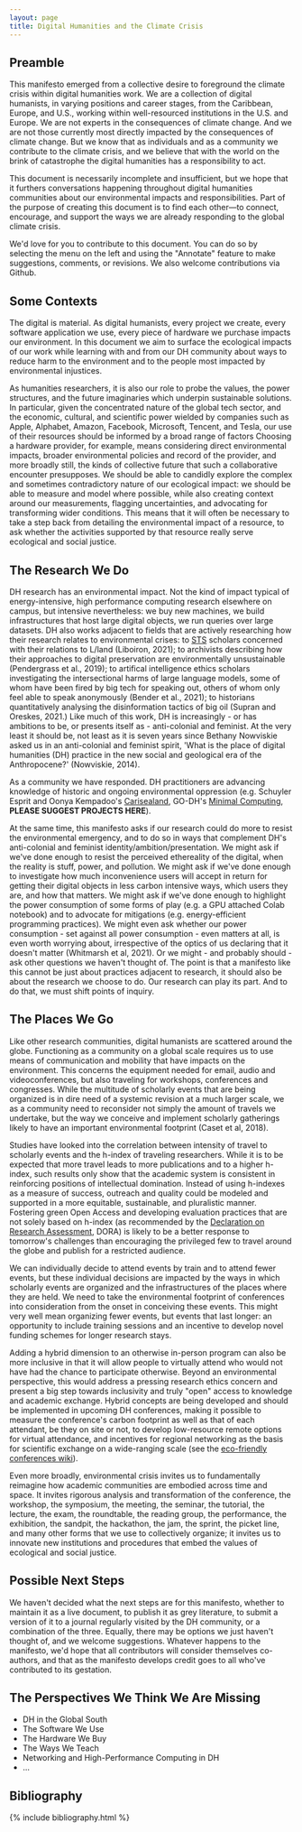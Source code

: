 ```yaml
---
layout: page
title: Digital Humanities and the Climate Crisis
---
```


## Preamble
    
This manifesto emerged from a collective desire to foreground the climate crisis within digital humanities work.
We are a collection of digital humanists, in varying positions and career stages, from the Caribbean, Europe, and U.S., working within well-resourced institutions in the U.S. and Europe.
We are not experts in the consequences of climate change. And we are not those currently most directly impacted by the consequences of climate change.
But we know that as individuals and as a community we contribute to the climate crisis, and we believe that with the world on the brink of catastrophe the digital humanities has a responsibility to act. 

This document is necessarily incomplete and insufficient, but we hope that it furthers conversations happening throughout digital humanities communities about our environmental impacts and responsibilities.
Part of the purpose of creating this document is to find each other—to connect, encourage, and support the ways we are already responding to the global climate crisis. 

We'd love for you to contribute to this document.
You can do so by selecting the menu on the left and using the "Annotate" feature to make suggestions, comments, or revisions.
We also welcome contributions via Github. 
    
## Some Contexts

The digital is material.
As digital humanists, every project we create, every software application we use, every piece of hardware we purchase impacts our environment.
In this document we aim to surface the ecological impacts of our work while learning with and from our DH community about ways to reduce harm to the environment and to the people most impacted by environmental injustices.

As humanities researchers, it is also our role to probe the values, the power structures, and the future imaginaries which underpin sustainable solutions.
In particular, given the concentrated nature of the global tech sector, and the economic, cultural, and scientific power wielded by companies such as Apple, Alphabet, Amazon, Facebook, Microsoft, Tencent, and Tesla, our use of their resources should be informed by a broad range of factors
Choosing a hardware provider, for example, means considering direct environmental impacts, broader environmental policies and record of the provider, and more broadly still, the kinds of collective future that such a collaborative encounter presupposes.
We should be able to candidly explore the complex and sometimes contradictory nature of our ecological impact: we should be able to measure and model where possible, while also creating context around our measurements, flagging uncertainties, and advocating for transforming wider conditions.
This means that it will often be necessary to take a step back from detailing the environmental impact of a resource, to ask whether the activities supported by that resource really serve ecological and social justice.

## The Research We Do

DH research has an environmental impact.
Not the kind of impact typical of energy-intensive, high performance computing research elsewhere on campus, but intensive nevertheless: we buy new machines, we build infrastructures that host large digital objects, we run queries over large datasets.
DH also works adjacent to fields that are actively researching how their research relates to environmental crises:
to [STS](https://en.wikipedia.org/wiki/Science_and_technology_studies) scholars concerned with their relations to L/land (Liboiron, 2021); to archivists describing how their approaches to digital preservation are environmentally unsustainable (Pendergrass et al., 2019);
to artifical intelligence ethics scholars investigating the intersectional harms of large language models, some of whom have been fired by big tech for speaking out, others of whom only feel able to speak anonymously (Bender et al., 2021);
to historians quantitatively analysing the disinformation tactics of big oil (Supran and Oreskes, 2021.)
Like much of this work, DH is increasingly - or has ambitions to be, or presents itself as - anti-colonial and feminist.
At the very least it should be, not least as it is seven years since Bethany Nowviskie asked us in an anti-colonial and feminist spirit, 'What is the place of digital humanities (DH) practice in the new social and geological era of the Anthropocene?' (Nowviskie, 2014).

As a community we have responded.
DH practitioners are advancing knowledge of historic and ongoing environmental oppression (e.g. Schuyler Esprit and Oonya Kempadoo's [Carisealand](https://carisealand.org/), GO-DH's [Minimal Computing](https://go-dh.github.io/mincomp/), **PLEASE SUGGEST PROJECTS HERE**).  

At the same time, this manifesto asks if our research could do more to resist the environmental emergency, and to do so in ways that complement DH's anti-colonial and feminist identity/ambition/presentation.
We might ask if we've done enough to resist the perceived ethereality of the digital, when the reality is stuff, power, and pollution.
We might ask if we've done enough to investigate how much inconvenience users will accept in return for getting their digital objects in less carbon intensive ways, which users they are, and how that matters.
We might ask if we've done enough to highlight the power consumption of some forms of play (e.g. a GPU attached Colab notebook) and to advocate for mitigations (e.g. energy-efficient programming practices).
We might even ask whether our power consumption - set against all power consumption - even matters at all, is even worth worrying about, irrespective of the optics of us declaring that it doesn't matter (Whitmarsh et al, 2021).
Or we might - and probably should - ask other questions we haven't thought of.
The point is that a manifesto like this cannot be just about practices adjacent to research, it should also be about the research we choose to do.
Our research can play its part.
And to do that, we must shift points of inquiry.

## The Places We Go

Like other research communities, digital humanists are scattered around the globe.
Functioning as a community on a global scale requires us to use means of communication and mobility that have impacts on the environment.
This concerns the equipment needed for email, audio and videoconferences, but also traveling for workshops, conferences and congresses.
While the multitude of scholarly events that are being organized is in dire need of a systemic revision at a much larger scale, we as a community need to reconsider not simply the amount of travels we undertake, but the way we conceive and implement scholarly gatherings likely to have an important environmental footprint (Caset et al, 2018).

Studies have looked into the correlation between intensity of travel to scholarly events and the h-index of traveling researchers.
While it is to be expected that more travel leads to more publications and to a higher h-index, such results only show that the academic system is consistent in reinforcing positions of intellectual domination.
Instead of using h-indexes as a measure of success, outreach and quality could be modeled and supported in a more equitable, sustainable, and pluralistic manner. 
Fostering green Open Access and developing evaluation practices that are not solely based on h-index (as recommended by the [Declaration on Research Assessment](https://sfdora.org/), DORA) is likely to be a better response to tomorrow's challenges than encouraging the privileged few to travel around the globe and publish for a restricted audience.

We can individually decide to attend events by train and to attend fewer events, but these individual decisions are impacted by the ways in which scholarly events are organized and the infrastructures of the places where they are held.
We need to take the environmental footprint of conferences into consideration from the onset in conceiving these events.
This might very well mean organizing fewer events, but events that last longer: an opportunity to include training sessions and an incentive to develop novel funding schemes for longer research stays.

Adding a hybrid dimension to an otherwise in-person program can also be more inclusive in that it will allow people to virtually attend who would not have had the chance to participate otherwise.
Beyond an environmental perspective, this would address a pressing research ethics concern and present a big step towards inclusivity and truly "open" access to knowledge and academic exchange.
Hybrid concepts are being developed and should be implemented in upcoming DH conferences, making it possible to measure the conference's carbon footprint as well as that of each attendant, be they on site or not, to develop low-resource remote options for virtual attendance, and incentives for regional networking as the basis for scientific exchange on a wide-ranging scale (see the [eco-friendly conferences wiki](https://sustainability.wiki.gwdg.de/doku.php?id=conferences)).

Even more broadly, environmental crisis invites us to fundamentally reimagine how academic communities are embodied across time and space.
It invites rigorous analysis and transformation of the conference, the workshop, the symposium, the meeting, the seminar, the tutorial, the lecture, the exam, the roundtable, the reading group, the performance, the exhibition, the sandpit, the hackathon, the jam, the sprint, the picket line, and many other forms that we use to collectively organize; it invites us to innovate new institutions and procedures that embed the values of ecological and social justice.


## Possible Next Steps

We haven't decided what the next steps are for this manifesto, whether to maintain it as a live document, to publish it as grey literature, to submit a version of it to a journal regularly visited by the DH community, or a combination of the three.
Equally, there may be options we just haven't thought of, and we welcome suggestions.
Whatever happens to the manifesto, we'd hope that all contributors will consider themselves co-authors, and that as the manifesto develops credit goes to all who've contributed to its gestation.

## The Perspectives We Think We Are Missing

- DH in the Global South
- The Software We Use 
- The Hardware We Buy
- The Ways We Teach
- Networking and High-Performance Computing in DH
- ...


## Bibliography
  {% include bibliography.html %}

